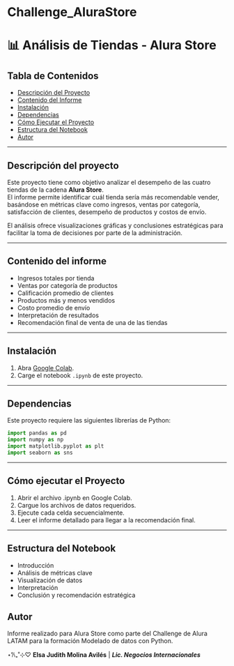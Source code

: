 # Challenge_AluraStore

# 📊 Análisis de Tiendas - Alura Store

## Tabla de Contenidos

- [Descripción del Proyecto](#descripción-del-proyecto)
- [Contenido del Informe](#contenido-del-informe)
- [Instalación](#instalación)
- [Dependencias](#dependencias)
- [Cómo Ejecutar el Proyecto](#cómo-ejecutar-el-proyecto)
- [Estructura del Notebook](#estructura-del-notebook)
- [Autor](#autor)

---

## Descripción del proyecto

Este proyecto tiene como objetivo analizar el desempeño de las cuatro tiendas de la cadena **Alura Store**.  
El informe permite identificar cuál tienda sería más recomendable vender, basándose en métricas clave como ingresos, ventas por categoría, satisfacción de clientes, desempeño de productos y costos de envío.

El análisis ofrece visualizaciones gráficas y conclusiones estratégicas para facilitar la toma de decisiones por parte de la administración.

---

## Contenido del informe

- Ingresos totales por tienda
- Ventas por categoría de productos
- Calificación promedio de clientes
- Productos más y menos vendidos
- Costo promedio de envío
- Interpretación de resultados
- Recomendación final de venta de una de las tiendas

---

## Instalación

1. Abra [Google Colab](https://colab.research.google.com/).
2. Carge el notebook `.ipynb` de este proyecto.

---

## Dependencias

Este proyecto requiere las siguientes librerías de Python:

```python
import pandas as pd
import numpy as np
import matplotlib.pyplot as plt
import seaborn as sns
```
---

## Cómo ejecutar el Proyecto
1. Abrir el archivo .ipynb en Google Colab.
2. Cargue los archivos de datos requeridos.
3. Ejecute cada celda secuencialmente.
4. Leer el informe detallado para llegar a la recomendación final. 

---

## Estructura del Notebook
- Introducción
- Análisis de métricas clave
- Visualización de datos
- Interpretación 
- Conclusión y recomendación estratégica

## Autor
Informe realizado para Alura Store como parte del Challenge de Alura LATAM para la formación Modelado de datos con Python.

⋆𐙚₊˚⊹♡ **Elsa Judith Molina Avilés** | ***Lic. Negocios Internacionales***


